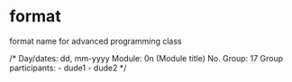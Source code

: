 # format
format name for advanced programming class

/* 	Day/dates: dd, mm-yyyy
	Module: 0n (Module title)
	No. Group: 17
	Group participants: 
	- dude1 
	- dude2			*/
